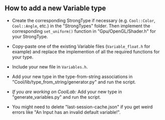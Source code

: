 ## How to add a new Variable type

- Create the corresponding StrongType if necessary (e.g. `Cool::Color`, `Cool::Angle`, etc.) in the "StrongTypes" folder. Then implement the corresponding `set_uniform()` function in "Gpu/OpenGL/Shader.h" for your StrongType.

- Copy-paste one of the existing Variable files (`Variable_float.h` for example) and replace the implemention of all the required functions for your type.

- Include your new file in `Variables.h`.

- Add your new type in the type-from-string associations in "Cool/lib/type_from_string/generator.py" and run the script.

- _If you are working on CoolLab:_ Add your new type in "generate_variables.py" and run the script.

- You might need to delete "last-session-cache.json" if you get weird errors like "An Input has an invalid default variable!".
